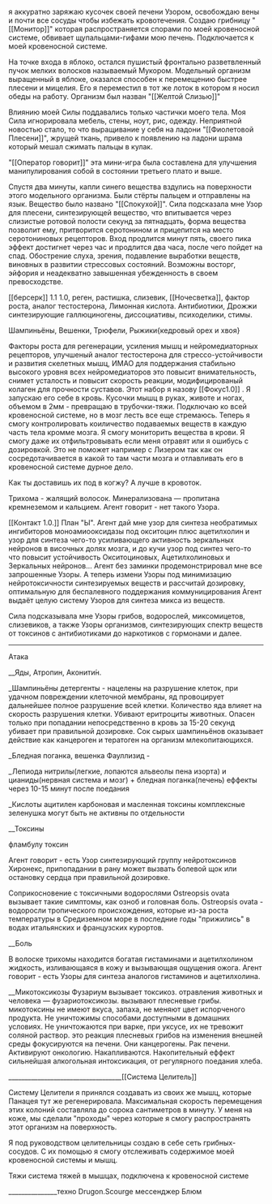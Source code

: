 я аккуратно заряжаю кусочек своей печени Узором, освобождаю вены и почти все сосуды чтобы избежать кровотечения. Создаю грибницу "[[Монитор]]" которая распространяется спорами по моей кровеносной системе, обвивает щупальцами-гифами мою печень. Подключается к моей кровеносной системе.

На точке входа в яблоко, остался пушистый фронтально разветвленный пучок мелких волосков называемый Мукором. Модельный организм выращенный в яблоке, оказался способен к перемещению быстрее плесени и мицелия. Его я переместил в тот же лоток в котором я носил обеды на работу. Организм был назван "[[Желтой Слизью]]"

Влиянию моей Силы поддавались только частички моего тела. Моя Сила игнорировала мебель, стены, ноут, рис, одежду. Неприятной новостью стало, то что выращивание у себя на ладони "[[Фиолетовой Плесени]]", жрущей ткань, привело к появлению на ладони шрама который мешал сжимать пальцы в кулак. 

"[[Оператор говорит]]" эта мини-игра была составлена для улучшения манипулирования собой в состоянии третьего плато и выше.

Спустя два минуты, капли синего вещества вздулись на поверхности этого модельного организма. Были стёрты пальцем и отправлены на язык. Вещество было названо "[[Спокухой]]".
Сила подсказала мне Узор для плесени, синтезирующей вещество, что впитывается через слизистые ротовой полости секунд за пятнадцать, форма вещества позволит ему, притворится серотонином и прицепится на место серотониновых рецепторов. Вход продлится минут пять, своего пика эффект достигнет через час и продлится два часа, после чего пойдет на спад. Обострение слуха, зрения, подавление выработки веществ, виновных в развитии стрессовых состояний. Возможны восторг, эйфория и неадекватно завышенная убежденность в своем превосходстве.


[[берсерк]] 1.1 1.0, реген, растишка, слизевик, [[Ночесветка]], фактор роста, аналог тестостерона, Лимонная кислота. Антибиотики, Дрожжи синтезирующие галлюциногены, диссоциативы, психоделики, стимы.

Шампиньёны, Вешенки, Трюфели, Рыжики{кедровый орех и хвоя}


Факторы роста для регенерации, усиления мышц и нейромедиаторных рецепторов, улучшеный аналог тестостерона для стрессо-устойчивости и развития скелетных мышц, ИМАО для поддержания стабильно высокого уровня всех нейромедиаторов это повысит внимательность, снимет усталость и повысит скорость реакции, модифицированый колаген для прочности суставов.
Этот набор я назову [[Фокус1.0]] . Я запускаю его себе в кровь. Кусочки мышц в руках, животе и ногах, объемом в 2мм - превращаю в трубочки-тяжи. Подключаю ко всей кровеносной системе, но в мозг лесть все еще стремаюсь.
Теперь я смогу контролировать коиличество подаваемых веществ в каждую часть тела кромме мозга. Я смогу мониторить вещества в крови. Я смогу даже их отфильтровывать если меня отравят или я ошибусь с дозировкой. Это не поможет например с Лизером так как он сосредотачивается в какой то там части мозга и отлавливать его в кровеносной системе дурное дело.


Как ты доставишь их под в когжу? А лучше в кровоток.

Трихома - жалящий волосок.  Минерализована — пропитана кремнеземом и кальцием. Агент говорит - нет такого Узора.

[[Контакт 1.0.]]
План "Ы". Агент дай мне узор для синтеза необратимых ингибиторов моноамиооксидазы под окситоцин плюс ацетилхолин и узор для синтеза чего-то усиливающего активность зеркальных нейронов в височных долях мозга, и до кучи узор под синтез чего-то что повысит устойчивость Окситоциновых, Ацетилхолиновых и Зеркальных нейронов...
Агент без заминки продемонстрировал мне все запрошенные Узоры.
А теперь измени Узоры под минимизацию нейротоксичности синтезируемых веществ и рассчитай дозировку, оптимальную для беспалевного поддержания коммуницирования
Агент выдаёт целую систему Узоров для синтеза микса из веществ.


Сила подсказывала мне Узоры грибов, водорослей, миксомицетов, слизевиков, а также Узоры организмов, синтезирующих спектр веществ от токсинов с антибиотиками до наркотиков с гормонами и далее.


___________________________________
Атака


__Яды, Атропин, Аконити́н.

_Шампиньёны
детергенты - нацелены на разрушение клеток, при удачном повреждении клеточной мембраны, яд провоцирует дальнейшее полное разрушение всей клетки. Количество яда влияет на скорость разрушения клетки. Убивают еритроциты животных.
Опасен только при попадании непосредственно в кровь за 15-20 секунд убивает при правильной дозировке.
Сок сырых шампиньёнов оказывает действие как канцероген и тератоген на организм млекопитающихся.

_Бледная поганка, вешенка
Фауллизид -

_Лепиода
нитрилы(легкие, лопаются альвеолы пена изорта) и цианиды(нервная система и мозг) + бледная поганка(печень)
еффекты через 10-15 минут после поедания


_Кислоты ацитилен карбоновая и масленная токсины комплексные зеленушка могут быть не активны по отдельности

__Токсины

фламбулу токсин

Агент говорит - есть Узор синтезирующий группу нейротоксинов Хиронекс, припопадании в рану может вызвать болевой щок или остановку сердца при правильной дозировке.

Соприкосновение с токсичными водорослями Ostreopsis ovata вызывает такие симптомы, как озноб и головная боль. Ostreopsis ovata - водоросли тропического происхождения, которые из-за роста температуры в Средиземном море в последние годы "прижились" в водах итальянских и французских курортов.

__Боль

В волоске трихомы находится богатая гистаминами и ацетилхолином жидкость, изливающаяся в кожу и вызывающая ощущения ожога. Агент говорит - есть Узоры для синтеза аналогов гистаминов и ацетилхолина.

__Микотоксикозы 
Фузариум вызывает токсикоз. отравления животных и человека — фузариотоксикозы.
вызывают плесневые грибы.
микотоксины не имеют вкуса, запаха, не меняют цвет испорченого продукта. Не уничтожимы способами доступными в домашних условиях. Не уничтожаются при варке, при уксусе, их не тревожит соляной раствор.
это реакция плесневых грибов на изменения внешней среды
фокусируются на печени. Они канцерогены. Рак печени. Активируют онкологию.
Накапливаются. Накопительный еффект сильнейшая алкогольная интоксикация, от регулярного поедания хлеба.

___________________________________[[Система Целитель]]

Систему Целители я принялся создавать из своих же мышц, которые Панацея тут же регенерировала. Максимальная скорость перемещения этих колоний составляла до сорока сантиметров в минуту. У меня на коже, мы сделали "проходы" через которые я смогу распространять этот организм на поверхность.

Я под руководством целительницы создаю в себе сеть грибных-сосудов. С их помощью я смогу отслеживать содержимое моей кровеносной системы и мышц.

Тяжи
система тяжей в мышцах, подключена к кровеносной системе


_______________техно
Drugon.Scourge
мессенджер Блюм